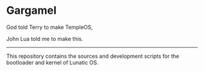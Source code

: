 # Gargamel

God told Terry to make TempleOS,

John Lua told me to make this.

-------------------------

This repository contains the sources and development scripts for the bootloader and kernel of Lunatic OS.